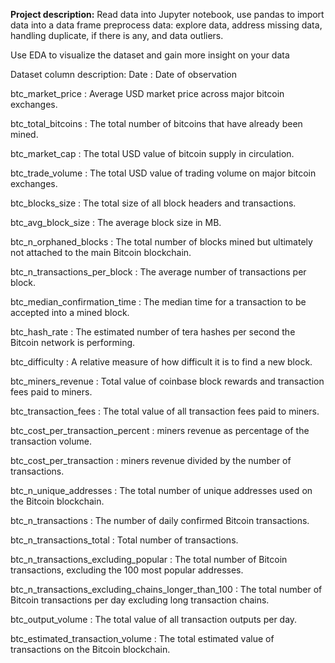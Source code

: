 **Project description:**
Read data into Jupyter notebook, use pandas to import data into a data frame preprocess data: explore data, address missing data, handling duplicate, if there is any, and data outliers. 

Use EDA to visualize the dataset and gain more insight on your data


Dataset column description:
Date : Date of observation

btc_market_price : Average USD market price across major bitcoin exchanges.

btc_total_bitcoins : The total number of bitcoins that have already been mined.

btc_market_cap : The total USD value of bitcoin supply in circulation.

btc_trade_volume : The total USD value of trading volume on major bitcoin exchanges.

btc_blocks_size : The total size of all block headers and transactions.

btc_avg_block_size : The average block size in MB.

btc_n_orphaned_blocks : The total number of blocks mined but ultimately not attached to the main Bitcoin blockchain.

btc_n_transactions_per_block : The average number of transactions per block.

btc_median_confirmation_time : The median time for a transaction to be accepted into a mined block.

btc_hash_rate : The estimated number of tera hashes per second the Bitcoin network is performing.

btc_difficulty : A relative measure of how difficult it is to find a new block.

btc_miners_revenue : Total value of coinbase block rewards and transaction fees paid to miners.

btc_transaction_fees : The total value of all transaction fees paid to miners.

btc_cost_per_transaction_percent : miners revenue as percentage of the transaction volume.

btc_cost_per_transaction : miners revenue divided by the number of transactions.

btc_n_unique_addresses : The total number of unique addresses used on the Bitcoin blockchain.

btc_n_transactions : The number of daily confirmed Bitcoin transactions.

btc_n_transactions_total : Total number of transactions.

btc_n_transactions_excluding_popular : The total number of Bitcoin transactions, excluding the 100 most popular addresses.

btc_n_transactions_excluding_chains_longer_than_100 : The total number of Bitcoin transactions per day excluding long transaction chains.

btc_output_volume : The total value of all transaction outputs per day.

btc_estimated_transaction_volume : The total estimated value of transactions on the Bitcoin blockchain.
